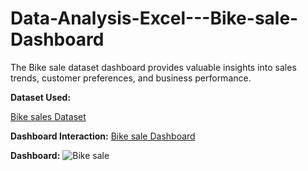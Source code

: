 # Data-Analysis-Excel---Bike-sale-Dashboard
The Bike sale dataset dashboard provides valuable insights into sales trends, customer preferences, and business performance.

**Dataset Used:**

<a href="https://github.com/Abinaya-Data-Analyst/Data-Analysis-Excel---Bike-sale-Dashboard/blob/main/Bike%20sales.xlsx"> Bike sales Dataset </a>

**Dashboard Interaction:**
<a href ="https://github.com/Abinaya-Data-Analyst/Data-Analysis-Excel---Bike-sale-Dashboard/blob/main/bike.png"> Bike sale Dashboard </a>

**Dashboard:**
![Bike sale](https://github.com/user-attachments/assets/32bde0e0-f2a1-444e-9ebf-9d8100caeb15)
